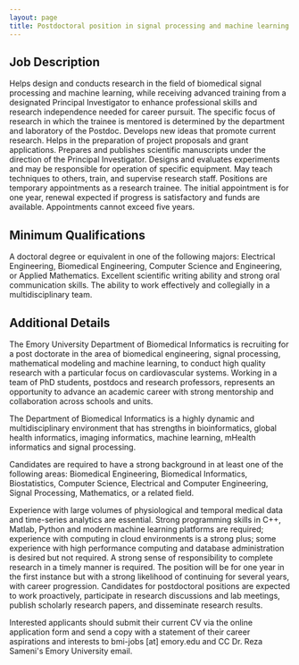 ```yaml
---
layout: page
title: Postdoctoral position in signal processing and machine learning
---
```

## Job Description
Helps design and conducts research in the field of biomedical signal processing and machine learning, while receiving advanced training from a designated Principal Investigator to enhance professional skills and research independence needed for career pursuit. The specific focus of research in which the trainee is mentored is determined by the department and laboratory of the Postdoc. Develops new ideas that promote current research. Helps in the preparation of project proposals and grant applications. Prepares and publishes scientific manuscripts under the direction of the Principal Investigator. Designs and evaluates experiments and may be responsible for operation of specific equipment. May teach techniques to others, train, and supervise research staff. Positions are temporary appointments as a research trainee. The initial appointment is for one year, renewal expected if progress is satisfactory and funds are available. Appointments cannot exceed five years.

## Minimum Qualifications
A doctoral degree or equivalent in one of the following majors: Electrical Engineering, Biomedical Engineering, Computer Science and Engineering, or Applied Mathematics. Excellent scientific writing ability and strong oral communication skills. The ability to work effectively and collegially in a multidisciplinary team.

## Additional Details
The Emory University Department of Biomedical Informatics is recruiting for a post doctorate in the area of biomedical engineering, signal processing, mathematical modeling and machine learning, to conduct high quality research with a particular focus on cardiovascular systems. Working in a team of PhD students, postdocs and research professors, represents an opportunity to advance an academic career with strong mentorship and collaboration across schools and units. 

The Department of Biomedical Informatics is a highly dynamic and multidisciplinary environment that has strengths in bioinformatics, global health informatics, imaging informatics, machine learning, mHealth informatics and signal processing. 

Candidates are required to have a strong background in at least one of the following areas: Biomedical Engineering, Biomedical Informatics, Biostatistics, Computer Science, Electrical and Computer Engineering, Signal Processing, Mathematics, or a related field. 
 
Experience with large volumes of physiological and temporal medical data and time-series analytics are essential. Strong programming skills in C++, Matlab, Python and modern machine learning platforms are required; experience with computing in cloud environments is a strong plus; some experience with high performance computing and database administration is desired but not required. A strong sense of responsibility to complete research in a timely manner is required. The position will be for one year in the first instance but with a strong likelihood of continuing for several years, with career progression. Candidates for postdoctoral positions are expected to work proactively, participate in research discussions and lab meetings, publish scholarly research papers, and disseminate research results.

Interested applicants should submit their current CV via the online application form and send a copy with a statement of their career aspirations and interests to bmi-jobs [at] emory.edu and CC Dr. Reza Sameni's Emory University email. 
